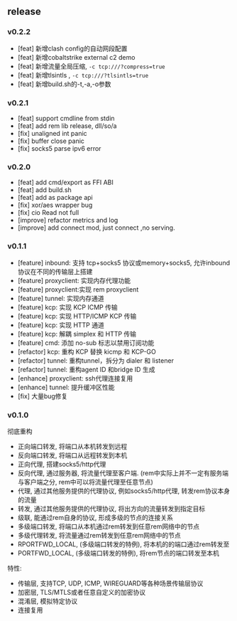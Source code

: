 ## release

### v0.2.2

- [feat] 新增clash config的自动网段配置
- [feat] 新增cobaltstrike external c2 demo
- [feat] 新增流量全局压缩, `-c tcp:///?compress=true`
- [feat] 新增tlsintls , `-c tcp:///?tlsintls=true`
- [feat] 新增build.sh的-t,-a,-o参数
### v0.2.1

- [feat] support cmdline from stdin
- [feat] add rem lib release, dll/so/a
- [fix] unaligned int panic
- [fix] buffer close panic
- [fix] socks5 parse ipv6 error
### v0.2.0

- [feat] add cmd/export as FFI ABI
- [feat] add build.sh
- [feat] add as package api
- [fix] xor/aes wrapper bug
- [fix] cio Read not full
- [improve] refactor metrics and log
- [improve] add connect mod, just connect ,no serving.
### v0.1.1

- [feature] inbound: 支持 tcp+socks5 协议或memory+socks5, 允许inbound协议在不同的传输层上搭建
- [feature] proxyclient: 实现内存代理功能
- [feature] proxyclient:实现 rem proxyclient
- [feature] tunnel: 实现内存通道
- [feature] kcp: 实现 KCP ICMP 传输
- [feature] kcp: 实现 HTTP/ICMP KCP 传输
- [feature] kcp: 实现 HTTP 通道
- [feature] kcp: 解耦 simplex 和 HTTP 传输
- [feature] cmd: 添加 no-sub 标志以禁用订阅功能
- [refactor] kcp: 重构 KCP 替换 kicmp 和 KCP-GO
- [refactor] tunnel: 重构tunnel，拆分为 dialer 和 listener
- [refactor] tunnel: 重构agent ID 和bridge ID 生成
- [enhance] proxyclient: ssh代理连接复用
- [enhance] tunnel: 提升缓冲区性能
- [fix] 大量bug修复

### v0.1.0

彻底重构

-  正向端口转发, 将端口从本机转发到远程
-  反向端口转发,  将端口从远程转发到本机
-  正向代理, 搭建socks5/http代理
-  反向代理, 通过服务器, 将流量代理至客户端. (rem中实际上并不一定有服务端与客户端之分, rem中可以将流量代理至任意节点)
-  代理, 通过其他服务提供的代理协议, 例如socks5/http代理, 转发rem协议本身的流量
-  转发, 通过其他服务提供的代理协议, 将出方向的流量转发到指定目标
-  级联, 能通过rem自身的协议, 形成多级的节点的连接关系
-  多级端口转发,  将端口从本机通过rem转发到任意rem网络中的节点
-  多级代理转发, 将流量通过rem转发到任意rem网络中的节点
-  RPORTFWD_LOCAL, (多级端口转发的特例), 将本机的的端口通过rem转发至
-  PORTFWD_LOCAL,  (多级端口转发的特例), 将rem节点的端口转发至本机

特性:

-  传输层, 支持TCP, UDP, ICMP, WIREGUARD等各种场景传输层协议
-  加密层, TLS/MTLS或者任意自定义的加密协议
-  混淆层, 模拟特定协议
-  连接复用